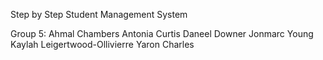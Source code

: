 Step by Step Student Management System

Group 5:  Ahmal Chambers
          Antonia Curtis
          Daneel Downer
          Jonmarc Young
          Kaylah Leigertwood-Ollivierre 
          Yaron Charles 


